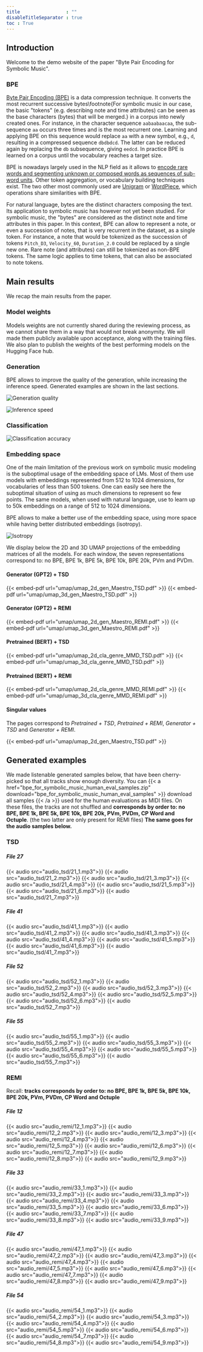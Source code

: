 ```yaml
---
title                 : ""
disableTitleSeparator : true
toc : True
---
```


## Introduction

<!-- Feel free to check the [posts](/posts) to see some of the theme features. -->

Welcome to the demo website of the paper "Byte Pair Encoding for Symbolic Music".

### BPE

[Byte Pair Encoding (BPE)](https://www.derczynski.com/papers/archive/BPE_Gage.pdf) is a data compression technique. It converts the most recurrent successive bytes\footnote{For symbolic music in our case, the basic "tokens" (e.g. describing note and time attributes) can be seen as the base characters (bytes) that will be merged.} in a corpus into newly created ones. For instance, in the character sequence ``aabaabaacaa``, the sub-sequence ``aa`` occurs three times and is the most recurrent one. Learning and applying BPE on this sequence would replace ``aa`` with a new symbol, e.g., ``d``, resulting in a compressed sequence ``dbdbdcd``. The latter can be reduced again by replacing the ``db`` subsequence, giving ``eedcd``. In practice BPE is learned on a corpus until the vocabulary reaches a target size.

BPE is nowadays largely used in the NLP field as it allows to [encode rare words and segmenting unknown or composed words as sequences of sub-word units](https://aclanthology.org/P16-1162/). Other token aggregation, or vocabulary building techniques exist. The two other most commonly used are [Unigram](https://aclanthology.org/P18-1007/) or [WordPiece](https://arxiv.org/abs/1609.08144), which operations share similarities with BPE.

For natural language, bytes are the distinct characters composing the text. Its application to symbolic music has however not yet been studied.
For symbolic music, the "bytes" are considered as the distinct note and time attributes in this paper. In this context, BPE can allow to represent a note, or even a succession of notes, that is very recurrent in the dataset, as a single token. For instance, a note that would be tokenized as the succession of tokens ``Pitch_D3``, ``Velocity_60``, ``Duration_2.0`` could be replaced by a single new one.
Rare note (and attributes) can still be tokenized as non-BPE tokens. The same logic applies to time tokens, that can also be associated to note tokens.

## Main results

We recap the main results from the paper.

### Model weights

Models weights are not currently shared during the reviewing process, as we cannot share them in a way that would not break anonymity. We will made them publicly available upon acceptance, along with the training files. We also plan to publish the weights of the best performing models on the Hugging Face hub.

### Generation

BPE allows to improve the quality of the generation, while increasing the inference speed.
Generated examples are shown in the last sections.

![Generation quality](generation.png "Metrics of generated results. TSE results are all scaled at e−3 for better readability. Hum stand for human, - for non-concerned (i.e. 0).")

![Inference speed](inference_speed.png "Inference speeds on a V100 GPU and proportion of vocabulary sampled during generation. For tok/sec, the results account for basic tokens of note attributes and time. Tok/sec for Octuple is not showed as the equivalent number of base tokens is not clearly calculable.")

### Classification

![Classification accuracy](classification.png "Average accuracy of classification models.")

### Embedding space

One of the main limitation of the previous work on symbolic music modeling is the suboptimal usage of the embedding space of LMs. Most of them use models with embeddings represented from 512 to 1024 dimensions, for vocabularies of less than 500 tokens. One can easily see here the suboptimal situation of using as much dimensions to represent so few points. The same models, when used with natural language, use to learn up to 50k embeddings on a range of 512 to 1024 dimensions.

BPE allows to make a better use of the embedding space, using more space while having better distributed embeddings (isotropy).

![Isotropy](isotropy.png "Isocore, and intrinsic dimension (ID) estimations. Gen. corresponds to the causal generative models, Pt. to the pretrained bidirectional models.")

We display below the 2D and 3D UMAP projections of the embedding matrices of all the models.
For each window, the seven representations correspond to: no BPE, BPE 1k, BPE 5k, BPE 10k, BPE 20k, PVm and PVDm.

#### Generator (GPT2) + TSD

{{< embed-pdf url="umap/umap_2d_gen_Maestro_TSD.pdf" >}}
{{< embed-pdf url="umap/umap_3d_gen_Maestro_TSD.pdf" >}}

#### Generator (GPT2) + REMI

{{< embed-pdf url="umap/umap_2d_gen_Maestro_REMI.pdf" >}}
{{< embed-pdf url="umap/umap_3d_gen_Maestro_REMI.pdf" >}}

#### Pretrained (BERT) + TSD

{{< embed-pdf url="umap/umap_2d_cla_genre_MMD_TSD.pdf" >}}
{{< embed-pdf url="umap/umap_3d_cla_genre_MMD_TSD.pdf" >}}

#### Pretrained (BERT) + REMI

{{< embed-pdf url="umap/umap_2d_cla_genre_MMD_REMI.pdf" >}}
{{< embed-pdf url="umap/umap_3d_cla_genre_MMD_REMI.pdf" >}}

#### Singular values

The pages correspond to *Pretrained + TSD*, *Pretrained + REMI*, *Generator + TSD* and *Generator + REMI*.

{{< embed-pdf url="umap/umap_2d_gen_Maestro_TSD.pdf" >}}

## Generated examples

We made listenable generated samples below, that have been cherry-picked so that all tracks show enough diversity.
You can
{{< a href="bpe_for_symbolic_music_human_eval_samples.zip" download="bpe_for_symbolic_music_human_eval_samples" >}}
download all samples
{{< /a >}}
used for the human evaluations as MIDI files. On these files, the tracks are not shuffled and **corresponds by order to: no BPE, BPE 1k, BPE 5k, BPE 10k, BPE 20k, PVm, PVDm, CP Word and Octuple**. (the two latter are only present for REMI files) **The same goes for the audio samples below.**

### TSD

##### File 27

{{< audio src="audio_tsd/21_1.mp3">}}
{{< audio src="audio_tsd/21_2.mp3">}}
{{< audio src="audio_tsd/21_3.mp3">}}
{{< audio src="audio_tsd/21_4.mp3">}}
{{< audio src="audio_tsd/21_5.mp3">}}
{{< audio src="audio_tsd/21_6.mp3">}}
{{< audio src="audio_tsd/21_7.mp3">}}

##### File 41

{{< audio src="audio_tsd/41_1.mp3">}}
{{< audio src="audio_tsd/41_2.mp3">}}
{{< audio src="audio_tsd/41_3.mp3">}}
{{< audio src="audio_tsd/41_4.mp3">}}
{{< audio src="audio_tsd/41_5.mp3">}}
{{< audio src="audio_tsd/41_6.mp3">}}
{{< audio src="audio_tsd/41_7.mp3">}}

##### File 52

{{< audio src="audio_tsd/52_1.mp3">}}
{{< audio src="audio_tsd/52_2.mp3">}}
{{< audio src="audio_tsd/52_3.mp3">}}
{{< audio src="audio_tsd/52_4.mp3">}}
{{< audio src="audio_tsd/52_5.mp3">}}
{{< audio src="audio_tsd/52_6.mp3">}}
{{< audio src="audio_tsd/52_7.mp3">}}

##### File 55

{{< audio src="audio_tsd/55_1.mp3">}}
{{< audio src="audio_tsd/55_2.mp3">}}
{{< audio src="audio_tsd/55_3.mp3">}}
{{< audio src="audio_tsd/55_4.mp3">}}
{{< audio src="audio_tsd/55_5.mp3">}}
{{< audio src="audio_tsd/55_6.mp3">}}
{{< audio src="audio_tsd/55_7.mp3">}}

### REMI

Recall: **tracks corresponds by order to: no BPE, BPE 1k, BPE 5k, BPE 10k, BPE 20k, PVm, PVDm, CP Word and Octuple**

##### File 12

{{< audio src="audio_remi/12_1.mp3">}}
{{< audio src="audio_remi/12_2.mp3">}}
{{< audio src="audio_remi/12_3.mp3">}}
{{< audio src="audio_remi/12_4.mp3">}}
{{< audio src="audio_remi/12_5.mp3">}}
{{< audio src="audio_remi/12_6.mp3">}}
{{< audio src="audio_remi/12_7.mp3">}}
{{< audio src="audio_remi/12_8.mp3">}}
{{< audio src="audio_remi/12_9.mp3">}}

##### File 33

{{< audio src="audio_remi/33_1.mp3">}}
{{< audio src="audio_remi/33_2.mp3">}}
{{< audio src="audio_remi/33_3.mp3">}}
{{< audio src="audio_remi/33_4.mp3">}}
{{< audio src="audio_remi/33_5.mp3">}}
{{< audio src="audio_remi/33_6.mp3">}}
{{< audio src="audio_remi/33_7.mp3">}}
{{< audio src="audio_remi/33_8.mp3">}}
{{< audio src="audio_remi/33_9.mp3">}}

##### File 47

{{< audio src="audio_remi/47_1.mp3">}}
{{< audio src="audio_remi/47_2.mp3">}}
{{< audio src="audio_remi/47_3.mp3">}}
{{< audio src="audio_remi/47_4.mp3">}}
{{< audio src="audio_remi/47_5.mp3">}}
{{< audio src="audio_remi/47_6.mp3">}}
{{< audio src="audio_remi/47_7.mp3">}}
{{< audio src="audio_remi/47_8.mp3">}}
{{< audio src="audio_remi/47_9.mp3">}}

##### File 54

{{< audio src="audio_remi/54_1.mp3">}}
{{< audio src="audio_remi/54_2.mp3">}}
{{< audio src="audio_remi/54_3.mp3">}}
{{< audio src="audio_remi/54_4.mp3">}}
{{< audio src="audio_remi/54_5.mp3">}}
{{< audio src="audio_remi/54_6.mp3">}}
{{< audio src="audio_remi/54_7.mp3">}}
{{< audio src="audio_remi/54_8.mp3">}}
{{< audio src="audio_remi/54_9.mp3">}}
